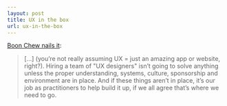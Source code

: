 ```yaml
---
layout: post
title: UX in the box
url: ux-in-the-box
---
```


[Boon Chew nails it](http://gluethink.com/2012/11/24/thoughts-about-ux-amateurism-a-follow-up-post/):

> [&hellip;] (you’re not really assuming UX = just an amazing app or website, right?). Hiring a team of "UX designers" isn’t going to solve anything unless the proper understanding, systems, culture, sponsorship and environment are in place. And if these things aren’t in place, it’s our job as practitioners to help build it up, if we all agree that’s where we need to go.


